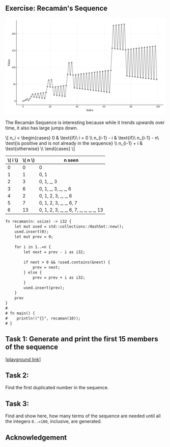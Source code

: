 <section class="slide">

# Exercise: Recamán's Sequence

</section>

<section class="slide">

![](recaman.png)

</section>

<section class="slide">

The Recamán Sequence is interesting because while it trends upwards over time,
it also has large jumps down.

</section>

<section class="slide">

\\[
n_i = \begin{cases}
0 & \text{if}\ i = 0 \\\\
n_{i-1} - i & \text{if}\ n_{i-1} - n\ \text{is positive and is not already in the sequence} \\\\
n_{i-1} + i & \text{otherwise} \\\\
\end{cases}
\\]

</section>

<section class="slide">

| \\( i \\) | \\( n \\) | n seen          |
|-----------|-----------|-----------------|
|   0       | 0         | 0               |
|   1       | 1         | 0, 1            |
|   2       | 3         | 0, 1, _, 3         |
|   3       | 6         | 0, 1, _, 3, _, _, 6      |
|   4       | 2         | 0, 1, 2, 3, _, _, 6   |
|   5       | 7         | 0, 1, 2, 3, _, _, 6, 7   |
|   6       | 13         | 0, 1, 2, 3, _, _, 6, 7, _, _, _, _, 13   |

</section>

<section class="slide">

```rust,editable
fn recaman(n: usize) -> i32 {
    let mut used = std::collections::HashSet::new();
    used.insert(0);
    let mut prev = 0;

    for i in 1..=n {
        let next = prev - i as i32;

        if next > 0 && !used.contains(&next) {
            prev = next;
        } else {
            prev = prev + i as i32;
        }
        used.insert(prev);
    }
    prev
}
#
# fn main() {
#    println!("{}", recaman(10));
# }
```

</section>

<section class="slide">

## Task 1: Generate and print the first 15 members of the sequence

[[playground link]](https://play.rust-lang.org/?version=stable&mode=debug&edition=2021&gist=37c5ed2da968d6921cbd1dd2be06e82c)


# Task 2:

Find the first duplicated number in the sequence.


# Task 3:

Find and show here, how many terms of the sequence are needed until all the integers `0..=100`, inclusive, are generated.


</section>
<section class="slide">

## Acknowledgement

</section>
<section class="slide">

</section>